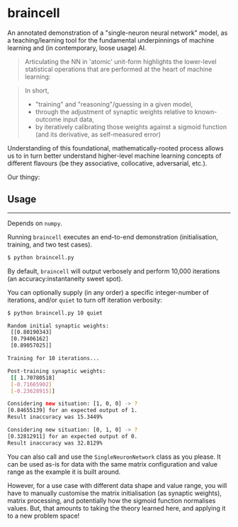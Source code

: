 # braincell

An annotated demonstration of a "single-neuron neural network" model, as a teaching/learning tool for the fundamental underpinnings of machine learning and (in contemporary, loose usage) AI.

>Articulating the NN in 'atomic' unit-form highlights the lower-level statistical operations that are performed at the heart of machine learning: 

>In short,
>
> - "training" and "reasoning"/guessing in a given model,
> - through the adjustment of synaptic weights relative to known-outcome input data,
> - by iteratively calibrating those weights against a sigmoid function (and its derivative, as self-measured error)

Understanding of this foundational, mathematically-rooted process allows us to in turn better understand higher-level machine learning concepts of different flavours (be they associative, collocative, adversarial, etc.).

Our thingy:


## Usage
----

Depends on `numpy`.

Running `braincell` executes an end-to-end demonstration (initialisation, training, and two test cases).

```bash
$ python braincell.py
```

By default, `braincell` will output verbosely and perform 10,000 iterations (an accuracy:instantaneity sweet spot).

You can optionally supply (in any order) a specific integer-number of iterations, and/or `quiet` to turn off iteration verbosity:

```bash
$ python braincell.py 10 quiet

Random initial synaptic weights:
 [[0.80190343]
 [0.79406162]
 [0.89057025]]

Training for 10 iterations...

Post-training synaptic weights:
 [[ 1.70780518]
 [-0.71665902]
 [-0.23628915]]

Considering new situation: [1, 0, 0] -> ?
[0.84655139] for an expected output of 1.
Result inaccuracy was 15.3449%

Considering new situation: [0, 1, 0] -> ?
[0.32812911] for an expected output of 0.
Result inaccuracy was 32.8129%
```

You can also call and use the `SingleNeuronNetwork` class as you please. It can be used as-is for data with the same matrix configuration and value range as the example it is built around. 

However, for a use case with different data shape and value range, you will have to manually customise the matrix initialisation (as synaptic weights), matrix processing, and potentially how the sigmoid function normalises values. But, that amounts to taking the theory learned here, and applying it to a new problem space!
